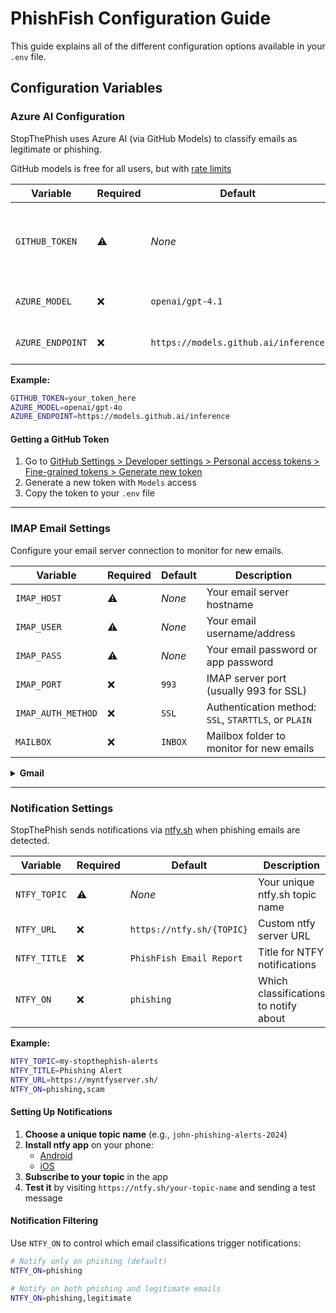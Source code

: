 # PhishFish Configuration Guide

This guide explains all of the different configuration options available in your `.env` file.

## Configuration Variables

### Azure AI Configuration

StopThePhish uses Azure AI (via GitHub Models) to classify emails as legitimate or phishing.

GitHub models is free for all users, but with [rate limits](https://docs.github.com/en/github-models/use-github-models/prototyping-with-ai-models#rate-limits)

| Variable | Required | Default | Description |
|----------|----------|---------|-------------|
| `GITHUB_TOKEN` | ⚠️ | *None* | Your GitHub personal access token with model access |
| `AZURE_MODEL` | ❌ | `openai/gpt-4.1` | AI model to use for email classification |
| `AZURE_ENDPOINT` | ❌ | `https://models.github.ai/inference` | Azure AI inference endpoint |

**Example:**
```bash
GITHUB_TOKEN=your_token_here
AZURE_MODEL=openai/gpt-4o
AZURE_ENDPOINT=https://models.github.ai/inference
```

#### Getting a GitHub Token
1. Go to [GitHub Settings > Developer settings > Personal access tokens > Fine-grained tokens > Generate new token](https://github.com/settings/personal-access-tokens/new)
2. Generate a new token with `Models` access
3. Copy the token to your `.env` file

---

### IMAP Email Settings

Configure your email server connection to monitor for new emails.

| Variable | Required | Default | Description |
|----------|----------|---------|-------------|
| `IMAP_HOST` | ⚠️ | *None* | Your email server hostname |
| `IMAP_USER` | ⚠️ | *None* | Your email username/address |
| `IMAP_PASS` | ⚠️ | *None* | Your email password or app password |
| `IMAP_PORT` | ❌ | `993` | IMAP server port (usually 993 for SSL) |
| `IMAP_AUTH_METHOD` | ❌ | `SSL` | Authentication method: `SSL`, `STARTTLS`, or `PLAIN` |
| `MAILBOX` | ❌ | `INBOX` | Mailbox folder to monitor for new emails |


<details>
<summary><strong>Gmail</strong></summary>

#### Config

```bash
IMAP_HOST=imap.gmail.com
IMAP_USER=your-email@gmail.com
IMAP_PASS=your-app-password
IMAP_PORT=993
IMAP_AUTH_METHOD=SSL
MAILBOX=INBOX
```

#### Tips

- Enable 2-factor authentication
- Generate an App Password (not your regular password)
</details>

---

### Notification Settings

StopThePhish sends notifications via [ntfy.sh](https://ntfy.sh) when phishing emails are detected.

| Variable | Required | Default | Description |
|----------|----------|---------|-------------|
| `NTFY_TOPIC` | ⚠️ | *None* | Your unique ntfy.sh topic name |
| `NTFY_URL` | ❌ | `https://ntfy.sh/{TOPIC}` | Custom ntfy server URL |
| `NTFY_TITLE` | ❌ | `PhishFish Email Report` | Title for NTFY notifications
| `NTFY_ON` | ❌ | `phishing` | Which classifications to notify about |

**Example:**
```bash
NTFY_TOPIC=my-stopthephish-alerts
NTFY_TITLE=Phishing Alert
NTFY_URL=https://myntfyserver.sh/
NTFY_ON=phishing,scam
```

#### Setting Up Notifications

1. **Choose a unique topic name** (e.g., `john-phishing-alerts-2024`)
2. **Install ntfy app** on your phone:
   - [Android](https://play.google.com/store/apps/details?id=io.heckel.ntfy)
   - [iOS](https://apps.apple.com/us/app/ntfy/id1625396347)
3. **Subscribe to your topic** in the app
4. **Test it** by visiting `https://ntfy.sh/your-topic-name` and sending a test message

#### Notification Filtering

Use `NTFY_ON` to control which email classifications trigger notifications:

```bash
# Notify only on phishing (default)
NTFY_ON=phishing

# Notify on both phishing and legitimate emails
NTFY_ON=phishing,legitimate

```
